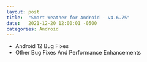 ```yaml
---
layout: post
title:  "Smart Weather for Android - v4.6.75"
date:   2021-12-20 12:00:01 -0500
categories: Android
---
```


- Android 12 Bug Fixes
- Other Bug Fixes And Performance Enhancements